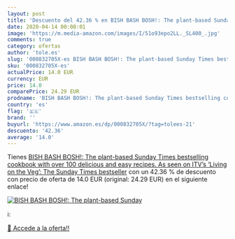 ```yaml
---
layout: post
title: 'Descuento del 42.36 % en BISH BASH BOSH!: The plant-based Sunday '
date: 2020-04-14 00:08:01
image: 'https://m.media-amazon.com/images/I/51o93epo2LL._SL400_.jpg'
comments: true
category: ofertas
author: 'tole.es'
slug: '000832705X-es BISH BASH BOSH!: The plant-based Sunday Times bestselling...'
sku: '000832705X-es'
actualPrice: 14.0 EUR
currency: EUR
price: 14.0
comparePrice: 24.29 EUR
prodname: 'BISH BASH BOSH!: The plant-based Sunday Times bestselling cookbook with over 100 delicious and easy recipes. As seen on ITV’s ‘Living on the Veg’: The Sunday Times bestseller'
country: 'es'
flag: '🇪🇸'
brand: ''
buyurl: 'https://www.amazon.es/dp/000832705X/?tag=tolees-21'
descuento: '42.36'
average: '14.0'
---
```


Tienes [BISH BASH BOSH!: The plant-based Sunday Times bestselling cookbook with over 100 delicious and easy recipes. As seen on ITV’s ‘Living on the Veg’: The Sunday Times bestseller](https://www.amazon.es/dp/000832705X/?tag=tolees-21) con un 42.36 % de descuento con precio de oferta de 14.0 EUR (original: 24.29 EUR) en el siguiente enlace!

[![BISH BASH BOSH!: The plant-based Sunday ](https://m.media-amazon.com/images/I/51o93epo2LL._SL400_.jpg)](https://www.amazon.es/dp/000832705X/?tag=tolees-21)

ℹ️:


[🛒 Accede a la oferta!!](https://www.amazon.es/dp/000832705X/?tag=tolees-21)
